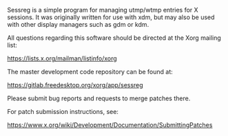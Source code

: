 Sessreg is a simple program for managing utmp/wtmp entries for X sessions.
It was originally written for use with xdm, but may also be used with
other display managers such as gdm or kdm.

All questions regarding this software should be directed at the
Xorg mailing list:

  https://lists.x.org/mailman/listinfo/xorg

The master development code repository can be found at:

  https://gitlab.freedesktop.org/xorg/app/sessreg

Please submit bug reports and requests to merge patches there.

For patch submission instructions, see:

  https://www.x.org/wiki/Development/Documentation/SubmittingPatches


